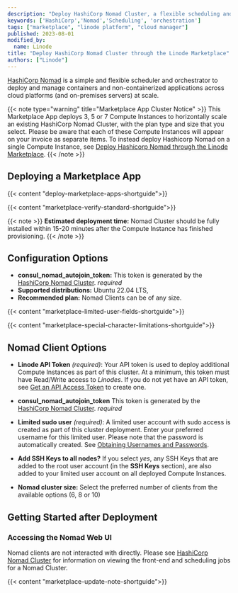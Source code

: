 ```yaml
---
description: "Deploy HashiCorp Nomad Cluster, a flexible scheduling and orchestration for diverse workloads, on Linode Compute Instances.'"
keywords: ['HashiCorp','Nomad','Scheduling', 'orchestration']
tags: ["marketplace", "linode platform", "cloud manager"]
published: 2023-08-01
modified_by:
  name: Linode
title: "Deploy HashiCorp Nomad Cluster through the Linode Marketplace"
authors: ["Linode"]
---
```


[HashiCorp Nomad](https://www.nomadproject.io/) is a simple and flexible scheduler and orchestrator to deploy and manage containers and non-containerized applications across cloud platforms (and on-premises servers) at scale.

{{< note type="warning" title="Marketplace App Cluster Notice" >}} This Marketplace App deploys 3, 5 or 7 Compute Instances to horizontally scale an existing HashiCorp Nomad Cluster, with the plan type and size that you select. Please be aware that each of these Compute Instances will appear on your invoice as separate items. To instead deploy Hashicorp Nomad on a single Compute Instance, see [Deploy Hashicorp Nomad through the Linode Marketplace](https://www.linode.com/docs/products/tools/marketplace/guides/hashicorp-nomad/). {{< /note >}}

## Deploying a Marketplace App

{{< content "deploy-marketplace-apps-shortguide">}}

{{< content "marketplace-verify-standard-shortguide">}}

{{< note >}}
**Estimated deployment time:** Nomad Cluster should be fully installed within 15-20 minutes after the Compute Instance has finished provisioning.
{{< /note >}}

## Configuration Options

- **consul_nomad_autojoin_token:** This token is generated by the [HashiCorp Nomad Cluster](../hashicorp-nomad-cluster/index.md). *required*
- **Supported distributions:** Ubuntu 22.04 LTS,
- **Recommended plan:** Nomad Clients can be of any size. 

{{< content "marketplace-limited-user-fields-shortguide">}}

{{< content "marketplace-special-character-limitations-shortguide">}}

## Nomad Client Options 

- **Linode API Token** *(required)*: Your API token is used to deploy additional Compute Instances as part of this cluster. At a minimum, this token must have Read/Write access to *Linodes*. If you do not yet have an API token, see [Get an API Access Token](/docs/products/tools/api/guides/manage-api-tokens/) to create one.

- **consul_nomad_autojoin_token** This token is generated by the [HashiCorp Nomad Cluster](../hashicorp-nomad-cluster/index.md). *required*

- **Limited sudo user** *(required)*: A limited user account with sudo access is created as part of this cluster deployment. Enter your preferred username for this limited user. Please note that the password is automatically created. See [Obtaining Usernames and Passwords](#obtaining-usernames-and-passwords).

- **Add SSH Keys to all nodes?** If you select *yes*, any SSH Keys that are added to the root user account (in the **SSH Keys** section), are also added to your limited user account on all deployed Compute Instances.

- **Nomad cluster size:** Select the preferred number of clients from the available options (6, 8 or 10)

## Getting Started after Deployment

### Accessing the Nomad Web UI

Nomad clients are not interacted with directly. Please see [HashiCorp Nomad Cluster](../hashicorp-nomad-cluster/index.md) for information on viewing the front-end and scheduling jobs for a Nomad Cluster.

{{< content "marketplace-update-note-shortguide">}}